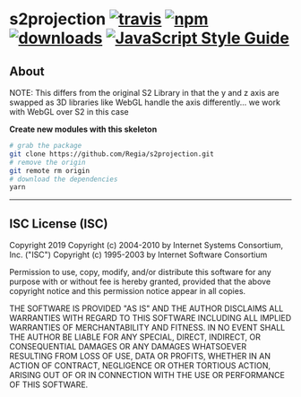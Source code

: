 # s2projection [![travis][travis-image]][travis-url] [![npm][npm-image]][npm-url] [![downloads][downloads-image]][downloads-url] [![JavaScript Style Guide](https://img.shields.io/badge/code_style-standard-brightgreen.svg)](https://standardjs.com)

[travis-image]: https://travis-ci.org/regia-corporation/s2projection.svg?branch=master
[travis-url]: https://travis-ci.org/regia-corporation/s2projection
[npm-image]: https://img.shields.io/npm/v/s2projection.svg
[npm-url]: https://npmjs.org/package/s2projection
[downloads-image]: https://img.shields.io/npm/dm/s2projection.svg
[downloads-url]: https://www.npmjs.com/package/s2projection

## About

NOTE: This differs from the original S2 Library in that the y and z axis are swapped as 3D libraries like WebGL handle the axis differently... we work with WebGL over S2 in this case

**Create new modules with this skeleton**

```sh
# grab the package
git clone https://github.com/Regia/s2projection.git
# remove the origin
git remote rm origin
# download the dependencies
yarn
```

---

## ISC License (ISC)

Copyright 2019 <Regia>
Copyright (c) 2004-2010 by Internet Systems Consortium, Inc. ("ISC")
Copyright (c) 1995-2003 by Internet Software Consortium

Permission to use, copy, modify, and/or distribute this software for any purpose with or without fee is hereby granted, provided that the above copyright notice and this permission notice appear in all copies.

THE SOFTWARE IS PROVIDED "AS IS" AND THE AUTHOR DISCLAIMS ALL WARRANTIES WITH REGARD TO THIS SOFTWARE INCLUDING ALL IMPLIED WARRANTIES OF MERCHANTABILITY AND FITNESS. IN NO EVENT SHALL THE AUTHOR BE LIABLE FOR ANY SPECIAL, DIRECT, INDIRECT, OR CONSEQUENTIAL DAMAGES OR ANY DAMAGES WHATSOEVER RESULTING FROM LOSS OF USE, DATA OR PROFITS, WHETHER IN AN ACTION OF CONTRACT, NEGLIGENCE OR OTHER TORTIOUS ACTION, ARISING OUT OF OR IN CONNECTION WITH THE USE OR PERFORMANCE OF THIS SOFTWARE.
